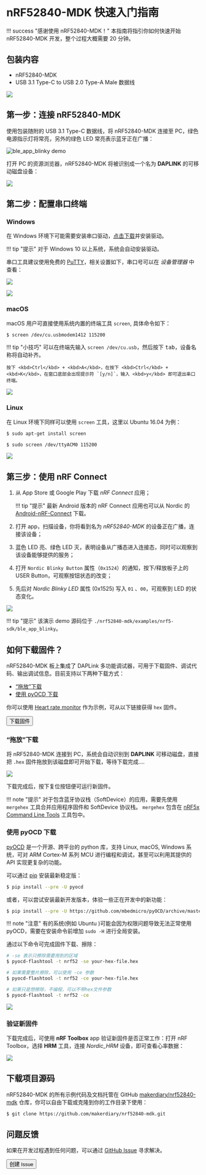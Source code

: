 # nRF52840-MDK 快速入门指南

!!! success "感谢使用 nRF52840-MDK！"
	本指南将指引你如何快速开始 nRF52840-MDK 开发，整个过程大概需要 20 分钟。

## 包装内容

* nRF52840-MDK
* USB 3.1 Type-C to USB 2.0 Type-A Male 数据线

![](../../getting-started/images/nrf52840-mdk-kit-contents.jpg)

## 第一步：连接 nRF52840-MDK

使用包装随附的 USB 3.1 Type-C 数据线，将 nRF52840-MDK 连接至 PC，绿色电源指示灯将常亮，另外的绿色 LED 常亮表示蓝牙正在广播：

![ble_app_blinky demo](../../getting-started/images/nrf52840_mdk_ble_app_blinky.jpg)

打开 PC 的资源浏览器，nRF52840-MDK 将被识别成一个名为 **DAPLINK** 的可移动磁盘设备：

![](images/daplink_disk_win.png)

## 第二步：配置串口终端

### Windows

在 Windows 环境下可能需要安装串口驱动，[点击下载](http://os.mbed.com/media/downloads/drivers/mbedWinSerial_16466.exe)并安装驱动。

!!! tip "提示"
    对于 Windows 10 以上系统，系统会自动安装驱动。

串口工具建议使用免费的 [PuTTY](https://www.chiark.greenend.org.uk/~sgtatham/putty/)，相关设置如下，串口号可以在 *设备管理器* 中查看：

![](../../getting-started/images/putty_configuration.png)

![](../../getting-started/images/putty_messages.png)

### macOS

macOS 用户可直接使用系统内置的终端工具 `screen`, 具体命令如下：

``` sh
$ screen /dev/cu.usbmodem1412 115200
```

!!! tip "小技巧"
    可以在终端先输入 `screen /dev/cu.usb`，然后按下 <kbd>tab</kbd>，设备名称将自动补齐。

    按下 <kbd>Ctrl</kbd> + <kbd>A</kbd>，在按下 <kbd>Ctrl</kbd> + <kbd>K</kbd>，在窗口底部会出现提示符 `[y/n]`，输入 <kbd>y</kbd> 即可退出串口终端。

![](../../getting-started/images/screen_messages_macos.png)

### Linux

在 Linux 环境下同样可以使用 `screen` 工具，这里以 Ubuntu 16.04 为例：

``` sh
$ sudo apt-get install screen
```

``` sh
$ sudo screen /dev/ttyACM0 115200
```

![](../../getting-started/images/screen_messages_ubuntu.png)

## 第三步：使用 nRF Connect

1. 从 App Store 或 Google Play 下载 *nRF Connect* 应用；

	!!! tip "提示"
		最新 Android 版本的 nRF Connect 应用也可以从 Nordic 的 [Android-nRF-Connect](https://github.com/NordicSemiconductor/Android-nRF-Connect/releases) 下载。

2. 打开 app，扫描设备，你将看到名为 *nRF52840-MDK* 的设备正在广播，连接该设备；
3. 蓝色 LED 亮、绿色 LED 灭，表明设备从广播态进入连接态，同时可以观察到该设备能够提供的服务；
4. 打开 `Nordic Blinky Button` 属性（`0x1524`）的通知，按下/释放板子上的 USER Button，可观察按钮状态的改变；
5. 先后对 *Nordic Blinky LED* 属性 (0x1525) 写入 `01` 、`00`，可观察到 LED 的状态变化。

[![](../../getting-started/images/ble_app_blinky_demo.jpg)](../../getting-started/images/ble_app_blinky_demo.jpg)

!!! tip "提示"
    该演示 demo 源码位于 `./nrf52840-mdk/examples/nrf5-sdk/ble_app_blinky`。
    
## 如何下载固件？

nRF52840-MDK 板上集成了 DAPLink 多功能调试器，可用于下载固件、调试代码、输出调试信息。目前支持以下两种下载方式：

* [“拖放”下载](#_4)
* [使用 pyOCD 下载](#pyocd)

你可以使用 [Heart rate monitor](https://github.com/makerdiary/nrf52840-mdk/tree/master/examples/nrf5-sdk/ble_app_hrs/) 作为示例，可从以下链接获得 `hex` 固件。

<a href="https://github.com/makerdiary/nrf52840-mdk/tree/master/examples/nrf5-sdk/ble_app_hrs/hex"><button data-md-color-primary="marsala">下载固件</button></a>


### “拖放”下载

将 nRF52840-MDK 连接到 PC，系统会自动识别到 **DAPLINK** 可移动磁盘，直接把 `.hex` 固件拖放到该磁盘即可开始下载，等待下载完成....

![](../../getting-started/images/drag-n-drop_programming.png)

下载完成后，按下复位按钮便可运行新固件。

!!! note "提示"
	对于包含蓝牙协议栈（SoftDevice）的应用，需要先使用 `mergehex` 工具合并应用程序固件和 SoftDevice 协议栈。 `mergehex` 包含在 [nRF5x Command Line Tools](http://infocenter.nordicsemi.com/index.jsp?topic=%2Fcom.nordic.infocenter.tools%2Fdita%2Ftools%2Fnrf5x_command_line_tools%2Fnrf5x_installation.html) 工具包中。

### 使用 pyOCD 下载

[pyOCD](https://github.com/mbedmicro/pyOCD) 是一个开源、跨平台的 python 库，支持 Linux, macOS, Windows 系统，可对 ARM Cortex-M 系列 MCU 进行编程和调试，甚至可以利用其提供的 API 实现更复杂的功能。

可以通过 [pip](https://pip.pypa.io/en/stable/index.html) 安装最新稳定版：

``` sh
$ pip install --pre -U pyocd
```

或者，可以尝试安装最新开发版本，体验一些正在开发中的新功能：

``` sh
$ pip install --pre -U https://github.com/mbedmicro/pyOCD/archive/master.zip
```

!!! note "注意"
    有的系统(例如 Ubuntu )可能会因为权限问题导致无法正常使用 pyOCD，需要在安装命令前增加 `sudo -H` 进行全局安装。

通过以下命令可完成固件下载、擦除：

``` sh
# -se 表示只擦除需要用到的区域
$ pyocd-flashtool -t nrf52 -se your-hex-file.hex

# 如果需要整片擦除，可以使用 -ce 参数
$ pyocd-flashtool -t nrf52 -ce your-hex-file.hex

# 如果只是想擦除，不编程，可以不带hex文件参数
$ pyocd-flashtool -t nrf52 -ce
```

![](../../getting-started/images/programming_using_pyocd.png)

### 验证新固件

下载完成后，可使用 **nRF Toolbox** app 验证新固件是否正常工作：打开 nRF Toolbox，选择 **HRM** 工具，连接 *Nordic_HRM* 设备，即可查看心率数据：

![](../../getting-started/images/ble_app_hrs_demo.png)

## 下载项目源码

nRF52840-MDK 的所有示例代码及文档托管在 GitHub [makerdiary/nrf52840-mdk](https://github.com/makerdiary/nrf52840-mdk) 仓库，你可以自由下载或克隆到你的工作目录下使用：

``` sh
$ git clone https://github.com/makerdiary/nrf52840-mdk.git
```

## 问题反馈

如果在开发过程遇到任何问题，可以通过 [GitHub Issue](https://github.com/makerdiary/nrf52840-mdk/issues) 寻求解决。

<a href="https://github.com/makerdiary/nrf52840-mdk/issues/new"><button data-md-color-primary="marsala"><i class="fa fa-github"></i> 创建 Issue</button></a>



